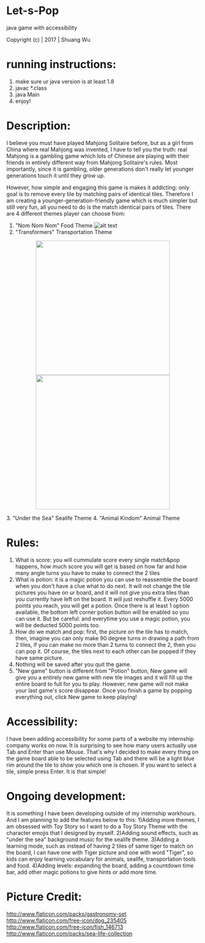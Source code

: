# Let-s-Pop
java game with accessibility

Copyright (c) | 2017 | Shuang Wu
 
# running instructions:
1. make sure ur java version is at least 1.8
2. javac *.class
3. java Main
4. enjoy!

# Description:
I believe you must have played Mahjong Solitaire before, but as a girl from China where real Mahjong was invented, I have to tell you the truth: real Mahjong is a gambling game which lots of Chinese are playing with their friends in entirely different way from Mahjong Solitaire's rules. Most importantly, since it is gambling, older generations don't really let younger generations touch it until they grow up.

However, how simple and engaging this game is makes it addicting: only goal is to remove every tile by matching pairs of identical tiles. Therefore I am creating a younger-generation-friendly game which is much simpler but still very fun, all you need to do is the match identical pairs of tiles. There are 4 different themes player can choose from:
1. "Nom Nom Nom" Food Theme
![alt text](https://github.com/wwsskkaa/Lets-Pop/blob/master/screenshots/food%20theme.png)
2. "Transformers" Transportation Theme
<p align="center">
  <img src="https://github.com/wwsskkaa/Lets-Pop/blob/master/screenshots/food%20theme.png" width="350"/>
  <img src="https://github.com/wwsskkaa/Lets-Pop/blob/master/screenshots/food%20theme.png" width="350"/>
</p>
3. "Under the Sea" Sealife Theme
4. "Animal Kindom" Animal Theme

# Rules:
1) What is score: you will cummulate score every single match&pop happens, how much score you will get is based on how far and how many angle turns you have to make to connect the 2 tiles
2) What is potion: it is a magic potion you can use to reassemble the board when you don't have a clue what to do next. It will not change the tile pictures you have on ur board, and it will not give you extra tiles than you currently have left on the board. It will just reshuffle it. Every 5000 points you reach, you will get a potion. Once there is at least 1 option available, the bottom left corner potion button will be enabled so you can use it. But be careful: and everytime you use a magic potion, you will be deducted 5000 points too.
3) How do we match and pop: first, the picture on the tile has to match, then, imagine you can only make 90 degree turns in drawing a path from 2 tiles, if you can make no more than 2 turns to connect the 2, then you can pop it. Of course, the tiles next to each other can be popped if they have same picture.
4) Nothing will be saved after you quit the game.
5) "New game" button is different from "Potion" button, New game will give you a entirely new game with new tile images and it will fill up the entire board to full for you to play. However, new game will not make your last game's score disappear. Once you finish a game by popping everything out, click New game to keep playing!

# Accessibility:
I have been adding accessibility for some parts of a website my internship company works on now. It is surprising to see how many users actually use Tab and Enter than use Mouse. That's why I decided to make every thing on the game board able to be selected using Tab and there will be a light blue rim around the tile to show you which one is chosen. If you want to select a tile, simple press Enter. It is that simple!

# Ongoing development:
It is something I have been developing outside of my internship workhours. And I am planning to add the features below to this:
1)Adding more themes, I am obsessed with Toy Story so I want to do a Toy Story Theme with the character emojis that I designed by myself.
2)Adding sound effects, such as "under the sea" background music for the sealife theme.
3)Adding a learning mode, such as instead of having 2 tiles of same tiger to match on the board, I can have one with Tiger picture and one with word "Tiger", so kids can enjoy learning vocabulary for animals, sealife, transportation tools and food.
4)Adding levels: expanding the board, adding a countdown time bar, add other magic potions to give hints or add more time.

# Picture Credit:
http://www.flaticon.com/packs/gastronomy-set
http://www.flaticon.com/free-icon/dog_235405
http://www.flaticon.com/free-icon/fish_146713
http://www.flaticon.com/packs/sea-life-collection
